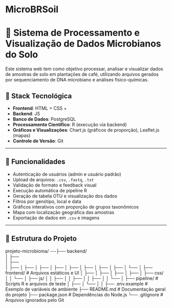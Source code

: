 # MicroBRSoil
# 🌱 Sistema de Processamento e Visualização de Dados Microbianos do Solo

Este sistema web tem como objetivo processar, analisar e visualizar dados de amostras de solo em plantações de café, utilizando arquivos gerados por sequenciamento de DNA microbiano e análises físico-químicas.

## 🔧 Stack Tecnológica

- **Frontend**: HTML + CSS + 
- **Backend**: JS
- **Banco de Dados**: PostgreSQL
- **Processamento Científico**: R (execução via backend)
- **Gráficos e Visualizações**: Chart.js (gráficos de proporção), Leaflet.js (mapas)
- **Controle de Versão**: Git

---

## 🚀 Funcionalidades

- Autenticação de usuários (admin e usuário padrão)
- Upload de arquivos: `.csv`, `.fastq`, `.txt`
- Validação de formato e feedback visual
- Execução automática de pipeline R
- Geração de tabela OTU e visualização dos dados
- Filtros por genótipo, local e data
- Gráficos interativos com proporção de grupos taxonômicos
- Mapa com localização geográfica das amostras
- Exportação de dados em `.csv` e imagens

---

## 📁 Estrutura do Projeto

projeto-microbioma/
---├── backend/                      
│   ├──             
│   ├──                  
│   ├── 
│   ├── 
│   ├── 
│   ├── 
│   ├── 
│   ├── 
│   ├── 
│   ├── 
│   └── 
│
├── frontend/                    # Arquivos estáticos e UI
│   ├── 
│   ├── 
│   ├── 
│   ├── 
│   ├── css/
│   │   └── 
│   ├── js/
│   │   ├── 
│   │   ├── 
│   │   ├── 
│   │   └── 
│
├── pipeline/                    # Scripts R e arquivos de teste
│   ├── 
│   └── 
│
│
├── .env.example                 # Exemplo de variáveis de ambiente
├── README.md                    # Documentação geral do projeto
├── package.json                 # Dependências do Node.js
└── .gitignore                   # Arquivos ignorados pelo Git
